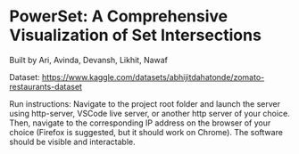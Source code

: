 # PowerSet: A Comprehensive Visualization of Set Intersections

Built by Ari, Avinda, Devansh, Likhit, Nawaf

Dataset: https://www.kaggle.com/datasets/abhijitdahatonde/zomato-restaurants-dataset

Run instructions: Navigate to the project root folder and launch the server using 
http-server, VSCode live server, or another http server of your choice. Then, navigate 
to the corresponding IP address on the browser of your choice (Firefox is suggested,
but it should work on Chrome). The software should be visible and interactable.